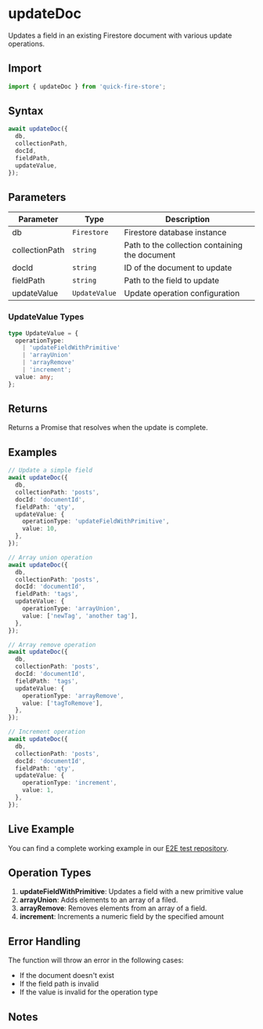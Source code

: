 # updateDoc

Updates a field in an existing Firestore document with various update operations.

## Import

```typescript
import { updateDoc } from 'quick-fire-store';
```

## Syntax

```typescript
await updateDoc({
  db,
  collectionPath,
  docId,
  fieldPath,
  updateValue,
});
```

## Parameters

| Parameter      | Type          | Description                                    |
| -------------- | ------------- | ---------------------------------------------- |
| db             | `Firestore`   | Firestore database instance                    |
| collectionPath | `string`      | Path to the collection containing the document |
| docId          | `string`      | ID of the document to update                   |
| fieldPath      | `string`      | Path to the field to update                    |
| updateValue    | `UpdateValue` | Update operation configuration                 |

### UpdateValue Types

```typescript
type UpdateValue = {
  operationType:
    | 'updateFieldWithPrimitive'
    | 'arrayUnion'
    | 'arrayRemove'
    | 'increment';
  value: any;
};
```

## Returns

Returns a Promise that resolves when the update is complete.

## Examples

```typescript
// Update a simple field
await updateDoc({
  db,
  collectionPath: 'posts',
  docId: 'documentId',
  fieldPath: 'qty',
  updateValue: {
    operationType: 'updateFieldWithPrimitive',
    value: 10,
  },
});

// Array union operation
await updateDoc({
  db,
  collectionPath: 'posts',
  docId: 'documentId',
  fieldPath: 'tags',
  updateValue: {
    operationType: 'arrayUnion',
    value: ['newTag', 'another tag'],
  },
});

// Array remove operation
await updateDoc({
  db,
  collectionPath: 'posts',
  docId: 'documentId',
  fieldPath: 'tags',
  updateValue: {
    operationType: 'arrayRemove',
    value: ['tagToRemove'],
  },
});

// Increment operation
await updateDoc({
  db,
  collectionPath: 'posts',
  docId: 'documentId',
  fieldPath: 'qty',
  updateValue: {
    operationType: 'increment',
    value: 1,
  },
});
```

## Live Example

You can find a complete working example in our [E2E test repository](https://github.com/YOUR_USERNAME/e2e-nextjs/blob/main/app/store-functions/page.tsx).

## Operation Types

1. **updateFieldWithPrimitive**: Updates a field with a new primitive value
2. **arrayUnion**: Adds elements to an array of a filed.
3. **arrayRemove**: Removes elements from an array of a field.
4. **increment**: Increments a numeric field by the specified amount

## Error Handling

The function will throw an error in the following cases:

- If the document doesn't exist
- If the field path is invalid
- If the value is invalid for the operation type

## Notes

